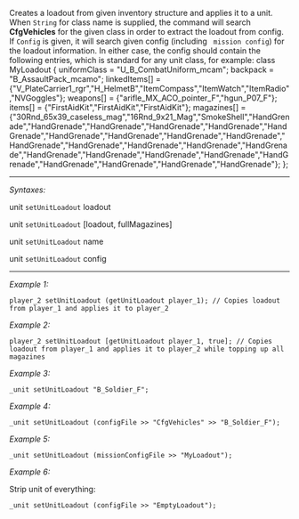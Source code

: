 Creates a loadout from given inventory structure and applies it to a unit. When `String` for class name is supplied, the command will search **CfgVehicles** for the given class in order to extract the loadout from config. If `Config` is given, it will search given config (including ` mission config`) for the loadout information. In either case, the config should contain the following entries, which is standard for any unit class, for example:
<syntaxhighlight lang="cpp">
class MyLoadout
{
	uniformClass = "U_B_CombatUniform_mcam";
	backpack = "B_AssaultPack_mcamo";
	linkedItems[] = {"V_PlateCarrier1_rgr","H_HelmetB","ItemCompass","ItemWatch","ItemRadio","NVGoggles"};
	weapons[] = {"arifle_MX_ACO_pointer_F","hgun_P07_F"};
	items[] = {"FirstAidKit","FirstAidKit","FirstAidKit"};
	magazines[] = {"30Rnd_65x39_caseless_mag","16Rnd_9x21_Mag","SmokeShell","HandGrenade","HandGrenade","HandGrenade","HandGrenade","HandGrenade","HandGrenade","HandGrenade","HandGrenade","HandGrenade","HandGrenade","HandGrenade","HandGrenade","HandGrenade","HandGrenade","HandGrenade","HandGrenade","HandGrenade","HandGrenade","HandGrenade","HandGrenade","HandGrenade","HandGrenade","HandGrenade","HandGrenade"};
};
</syntaxhighlight>


---
*Syntaxes:*

unit `setUnitLoadout` loadout

unit `setUnitLoadout` [loadout, fullMagazines]

unit `setUnitLoadout` name

unit `setUnitLoadout` config

---
*Example 1:*

```sqf
player_2 setUnitLoadout (getUnitLoadout player_1); // Copies loadout from player_1 and applies it to player_2
```

*Example 2:*

```sqf
player_2 setUnitLoadout [getUnitLoadout player_1, true]; // Copies loadout from player_1 and applies it to player_2 while topping up all magazines
```

*Example 3:*

```sqf
_unit setUnitLoadout "B_Soldier_F";
```

*Example 4:*

```sqf
_unit setUnitLoadout (configFile >> "CfgVehicles" >> "B_Soldier_F");
```

*Example 5:*

```sqf
_unit setUnitLoadout (missionConfigFile >> "MyLoadout");
```

*Example 6:*

Strip unit of everything:

```sqf
_unit setUnitLoadout (configFile >> "EmptyLoadout");
```